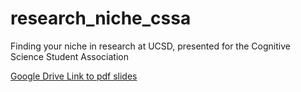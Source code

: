 # research_niche_cssa
Finding your niche in research at UCSD, presented for the Cognitive Science Student Association

[Google Drive Link to pdf slides](https://drive.google.com/file/d/1uhtr6dCSIhBZQRa0RVa5xn1QgNpSXn0p/view?usp=sharing)
